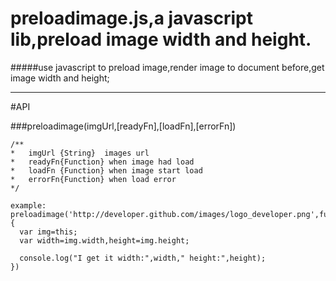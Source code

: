 preloadimage.js,a javascript lib,preload image width and height.
============

#####use javascript to preload image,render image to document before,get image width and height;

******

#API

###preloadimage(imgUrl,[readyFn],[loadFn],[errorFn])
```
/**
*   imgUrl {String}  images url
*   readyFn{Function} when image had load
*   loadFn {Function} when image start load
*   errorFn{Function} when load error
*/

example:
preloadimage('http://developer.github.com/images/logo_developer.png',function(){
  var img=this;
  var width=img.width,height=img.height;
  
  console.log("I get it width:",width," height:",height);
})
```


